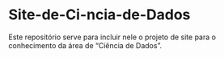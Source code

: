 # Site-de-Ci-ncia-de-Dados
Este repositório serve para incluir nele o projeto de site para o conhecimento da área de “Ciência de Dados”.
